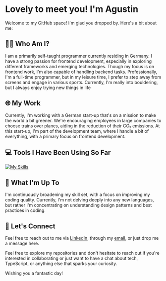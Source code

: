 # Lovely to meet you! I'm Agustin

Welcome to my GitHub space! I'm glad you dropped by. Here's a bit about me:

## 👨‍💻 Who Am I?

I am a primarily self-taught programmer currently residing in Germany. I have a strong passion for frontend development, especially in exploring different frameworks and emerging technologies. Though my focus is on frontend work, I'm also capable of handling backend tasks. Professionally, I'm a full-time programmer, but in my leisure time, I prefer to step away from screens and engage in various sports. Currently, I'm really into bouldering, but I always enjoy trying new things in life

## 🌐 My Work

Currently, I'm working with a German start-up that's on a mission to make the world a bit greener. We're encouraging employees in large companies to choose trains over planes, aiding in the reduction of their CO₂ emissions. At this start-up, I'm part of the development team, where I handle a bit of everything, with a primary focus on frontend development.

## 💻 Tools I Have Been Using So Far

[![My Skills](https://skillicons.dev/icons?i=ts,html,css,sass,styledcomponents,react,sentry,python,django)](https://skillicons.dev)

## 🚀 What I'm Up To

I'm continuously broadening my skill set, with a focus on improving my coding quality. Currently, I'm not delving deeply into any new languages, but rather I'm concentrating on understanding design patterns and best practices in coding.

## 💬 Let's Connect

Feel free to reach out to me via [LinkedIn](https://www.linkedin.com/in/agustingrm), through my [email](mailto:agustingramajo@gmail.com), or just drop me a message here.

Feel free to explore my repositories and don't hesitate to reach out if you're interested in collaborating or just want to have a chat about tech, TypeScript, or anything else that sparks your curiosity.

Wishing you a fantastic day!

